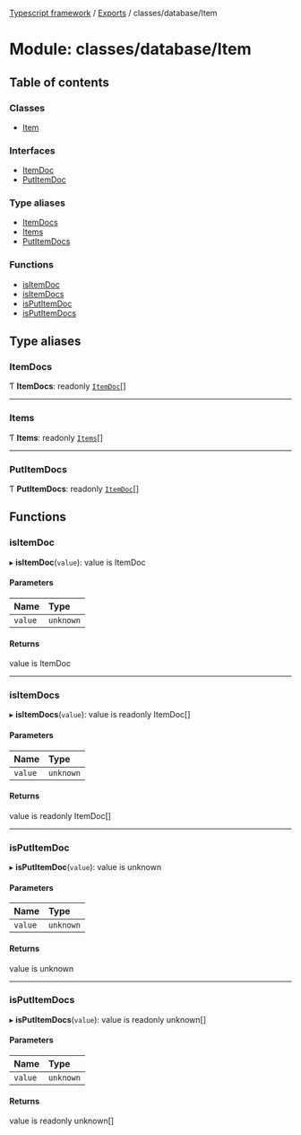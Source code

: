 [Typescript framework](../index.md) / [Exports](../modules.md) / classes/database/Item

# Module: classes/database/Item

## Table of contents

### Classes

- [Item](../classes/classes_database_Item.Item.md)

### Interfaces

- [ItemDoc](../interfaces/classes_database_Item.ItemDoc.md)
- [PutItemDoc](../interfaces/classes_database_Item.PutItemDoc.md)

### Type aliases

- [ItemDocs](classes_database_Item.md#itemdocs)
- [Items](classes_database_Item.md#items)
- [PutItemDocs](classes_database_Item.md#putitemdocs)

### Functions

- [isItemDoc](classes_database_Item.md#isitemdoc)
- [isItemDocs](classes_database_Item.md#isitemdocs)
- [isPutItemDoc](classes_database_Item.md#isputitemdoc)
- [isPutItemDocs](classes_database_Item.md#isputitemdocs)

## Type aliases

### ItemDocs

Ƭ **ItemDocs**: readonly [`ItemDoc`](../interfaces/classes_database_Item.ItemDoc.md)[]

___

### Items

Ƭ **Items**: readonly [`Items`](classes_database_Item.md#items)[]

___

### PutItemDocs

Ƭ **PutItemDocs**: readonly [`ItemDoc`](../interfaces/classes_database_Item.ItemDoc.md)[]

## Functions

### isItemDoc

▸ **isItemDoc**(`value`): value is ItemDoc

#### Parameters

| Name | Type |
| :------ | :------ |
| `value` | `unknown` |

#### Returns

value is ItemDoc

___

### isItemDocs

▸ **isItemDocs**(`value`): value is readonly ItemDoc[]

#### Parameters

| Name | Type |
| :------ | :------ |
| `value` | `unknown` |

#### Returns

value is readonly ItemDoc[]

___

### isPutItemDoc

▸ **isPutItemDoc**(`value`): value is unknown

#### Parameters

| Name | Type |
| :------ | :------ |
| `value` | `unknown` |

#### Returns

value is unknown

___

### isPutItemDocs

▸ **isPutItemDocs**(`value`): value is readonly unknown[]

#### Parameters

| Name | Type |
| :------ | :------ |
| `value` | `unknown` |

#### Returns

value is readonly unknown[]
